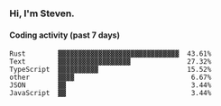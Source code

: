 ### Hi, I'm Steven.

#### Coding activity (past 7 days)
```
Rust        ▓▓▓▓▓▓▓▓▓▓▓▓▓▓▓▓▓▓▓▓▓▓▓▓▓▓▓▓▓▓  43.61%
Text        ▓▓▓▓▓▓▓▓▓▓▓▓▓▓▓▓▓▓              27.32%
TypeScript  ▓▓▓▓▓▓▓▓▓▓                      15.52%
other       ▓▓▓▓                             6.67%
JSON        ▓▓                               3.44%
JavaScript  ▓▓                               3.44%
```
